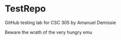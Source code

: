 # TestRepo
GitHub testing lab for CSC 305 by Amanuel Demissie

Beware the wrath of the very hungry emu
